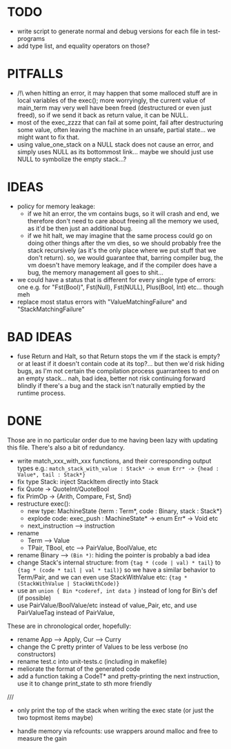 # TODO

- write script to generate normal and debug versions for each file in
  test-programs
- add type list, and equality operators on those?

# PITFALLS
- /!\ when hitting an error, it may happen that some malloced stuff are in local
  variables of the exec(); more worryingly, the current value of main_term may
  very well have been freed (destructured or even just freed), so if we send it
  back as return value, it can be NULL.
- most of the exec_zzzz that can fail at some point, fail after destructuring some value,
  often leaving the machine in an unsafe, partial state... we might want to fix that.
- using value_one_stack on a NULL stack does not cause an error, and simply uses NULL as its
  bottommost link... maybe we should just use NULL to symbolize the empty stack...?

# IDEAS
- policy for memory leakage:
  - if we hit an error, the vm contains bugs, so it will crash and end,
    we therefore don't need to care about freeing all the memory we used,
    as it'd be then just an additional bug.
  - if we hit halt, we may imagine that the same process could go on doing other things
    after the vm dies, so we should probably free the stack recursively
    (as it's the only place where we put stuff that we don't return).
  so, we would guarantee that, barring compiler bug, the vm doesn't have memory leakage,
  and if the compiler does have a bug, the memory management all goes to shit...
- we could have a status that is different for every single type of errors: 
  one e.g. for "Fst(Bool)", Fst(Null), Fst(NULL), Plus(Bool, Int) etc... though meh
- replace most status errors with "ValueMatchingFailure" and "StackMatchingFailure"

# BAD IDEAS
- fuse Return and Halt, so that Return stops the vm if the stack is empty? or at least if
  it doesn't contain code at its top?... but then we'd risk hiding bugs, as I'm not certain
  the compilation process guarrantees to end on an empty stack... nah, bad idea,
  better not risk continuing forward blindly if there's a bug and the stack isn't naturally
  emptied by the runtime process.

# DONE

Those are in no particular order due to me having been lazy with updating this file.
There's also a bit of redundancy.

  - write match_xxx_with_xxx functions, and their corresponding output types
    e.g.: `match_stack_with_value : Stack* -> enum Err* -> {head : Value*, tail : Stack*}`
  - fix type Stack: inject StackItem directly into Stack
  - fix Quote -> QuoteInt/QuoteBool
  - fix PrimOp -> {Arith, Compare, Fst, Snd}
  - restructure exec():
    - new type: MachineState {term : Term*, code : Binary, stack : Stack*}
    - explode code:
      exec_push : MachineState* -> enum Err* -> Void
      etc
    - next_instruction --> instruction
  - rename
    - Term --> Value
    - TPair, TBool, etc --> PairValue, BoolValue, etc
  - rename Binary --> `(Bin *)`: hiding the pointer is probably a bad idea
  - change Stack's internal structure:
    from `{tag * (code | val) * tail}` to `{tag * (code * tail | val * tail)}`
    so we have a similar behavior to Term/Pair, and we can even use
    StackWithValue etc:
    `{tag * (StackWithValue | StackWithCode)}`
  - use an `union { Bin *coderef, int data }` instead of long for Bin's def (if possible)
  - use PairValue/BoolValue/etc instead of value_Pair, etc, and use PairValueTag instead of PairValue,
  
These are in chronological order, hopefully:
- rename App --> Apply, Cur --> Curry
- change the C pretty printer of Values to be less verbose (no constructors)
- rename test.c into unit-tests.c (including in makefile)
- meliorate the format of the generated code
- add a function taking a CodeT* and pretty-printing the next instruction,
  use it to change print_state to sth more friendly

///
- only print the top of the stack when writing the exec state (or just the
  two topmost items maybe)

- handle memory via refcounts:
  use wrappers around malloc and free to measure the gain